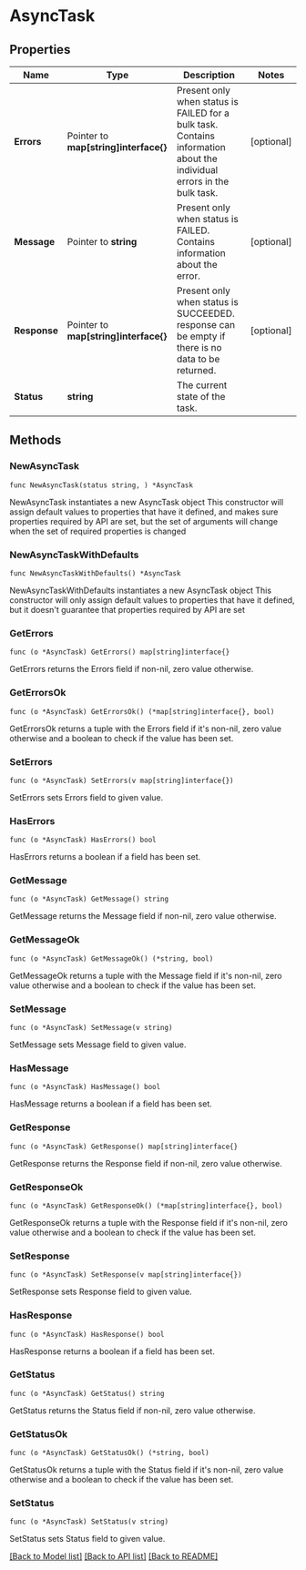 # AsyncTask

## Properties

Name | Type | Description | Notes
------------ | ------------- | ------------- | -------------
**Errors** | Pointer to **map[string]interface{}** | Present only when status is FAILED for a bulk task. Contains information about the individual errors in the bulk task.  | [optional] 
**Message** | Pointer to **string** | Present only when status is FAILED. Contains information about the error. | [optional] 
**Response** | Pointer to **map[string]interface{}** | Present only when status is SUCCEEDED. response can be empty if there is no data to be returned. | [optional] 
**Status** | **string** | The current state of the task. | 

## Methods

### NewAsyncTask

`func NewAsyncTask(status string, ) *AsyncTask`

NewAsyncTask instantiates a new AsyncTask object
This constructor will assign default values to properties that have it defined,
and makes sure properties required by API are set, but the set of arguments
will change when the set of required properties is changed

### NewAsyncTaskWithDefaults

`func NewAsyncTaskWithDefaults() *AsyncTask`

NewAsyncTaskWithDefaults instantiates a new AsyncTask object
This constructor will only assign default values to properties that have it defined,
but it doesn't guarantee that properties required by API are set

### GetErrors

`func (o *AsyncTask) GetErrors() map[string]interface{}`

GetErrors returns the Errors field if non-nil, zero value otherwise.

### GetErrorsOk

`func (o *AsyncTask) GetErrorsOk() (*map[string]interface{}, bool)`

GetErrorsOk returns a tuple with the Errors field if it's non-nil, zero value otherwise
and a boolean to check if the value has been set.

### SetErrors

`func (o *AsyncTask) SetErrors(v map[string]interface{})`

SetErrors sets Errors field to given value.

### HasErrors

`func (o *AsyncTask) HasErrors() bool`

HasErrors returns a boolean if a field has been set.

### GetMessage

`func (o *AsyncTask) GetMessage() string`

GetMessage returns the Message field if non-nil, zero value otherwise.

### GetMessageOk

`func (o *AsyncTask) GetMessageOk() (*string, bool)`

GetMessageOk returns a tuple with the Message field if it's non-nil, zero value otherwise
and a boolean to check if the value has been set.

### SetMessage

`func (o *AsyncTask) SetMessage(v string)`

SetMessage sets Message field to given value.

### HasMessage

`func (o *AsyncTask) HasMessage() bool`

HasMessage returns a boolean if a field has been set.

### GetResponse

`func (o *AsyncTask) GetResponse() map[string]interface{}`

GetResponse returns the Response field if non-nil, zero value otherwise.

### GetResponseOk

`func (o *AsyncTask) GetResponseOk() (*map[string]interface{}, bool)`

GetResponseOk returns a tuple with the Response field if it's non-nil, zero value otherwise
and a boolean to check if the value has been set.

### SetResponse

`func (o *AsyncTask) SetResponse(v map[string]interface{})`

SetResponse sets Response field to given value.

### HasResponse

`func (o *AsyncTask) HasResponse() bool`

HasResponse returns a boolean if a field has been set.

### GetStatus

`func (o *AsyncTask) GetStatus() string`

GetStatus returns the Status field if non-nil, zero value otherwise.

### GetStatusOk

`func (o *AsyncTask) GetStatusOk() (*string, bool)`

GetStatusOk returns a tuple with the Status field if it's non-nil, zero value otherwise
and a boolean to check if the value has been set.

### SetStatus

`func (o *AsyncTask) SetStatus(v string)`

SetStatus sets Status field to given value.



[[Back to Model list]](../README.md#documentation-for-models) [[Back to API list]](../README.md#documentation-for-api-endpoints) [[Back to README]](../README.md)


